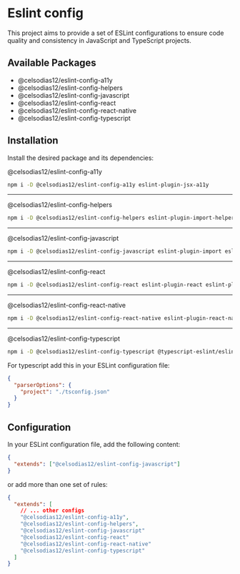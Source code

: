 # Eslint config

This project aims to provide a set of ESLint configurations to ensure code quality and consistency in JavaScript and TypeScript projects.

## Available Packages

- @celsodias12/eslint-config-a11y
- @celsodias12/eslint-config-helpers
- @celsodias12/eslint-config-javascript
- @celsodias12/eslint-config-react
- @celsodias12/eslint-config-react-native
- @celsodias12/eslint-config-typescript

## Installation

Install the desired package and its dependencies:

@celsodias12/eslint-config-a11y

```bash
npm i -D @celsodias12/eslint-config-a11y eslint-plugin-jsx-a11y
```

---

@celsodias12/eslint-config-helpers

```bash
npm i -D @celsodias12/eslint-config-helpers eslint-plugin-import-helpers eslint-plugin-unused-imports
```

---

@celsodias12/eslint-config-javascript

```bash
npm i -D @celsodias12/eslint-config-javascript eslint-plugin-import eslint-plugin-n eslint-plugin-promise eslint-plugin-security
```

---

@celsodias12/eslint-config-react

```bash
npm i -D @celsodias12/eslint-config-react eslint-plugin-react eslint-plugin-react-hooks
```

---

@celsodias12/eslint-config-react-native

```bash
npm i -D @celsodias12/eslint-config-react-native eslint-plugin-react-native
```

---

@celsodias12/eslint-config-typescript

```bash
npm i -D @celsodias12/eslint-config-typescript @typescript-eslint/eslint-plugin @typescript-eslint/parser
```

For typescript add this in your ESLint configuration file:

```json
{
  "parserOptions": {
    "project": "./tsconfig.json"
  }
}
```

## Configuration

In your ESLint configuration file, add the following content:

```json
{
  "extends": ["@celsodias12/eslint-config-javascript"]
}
```

or add more than one set of rules:

```json
{
  "extends": [
    // ... other configs
    "@celsodias12/eslint-config-a11y",
    "@celsodias12/eslint-config-helpers",
    "@celsodias12/eslint-config-javascript"
    "@celsodias12/eslint-config-react"
    "@celsodias12/eslint-config-react-native"
    "@celsodias12/eslint-config-typescript"
  ]
}
```
